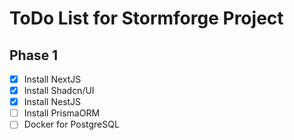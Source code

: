 # ToDo List for Stormforge Project

## Phase 1

- [x] Install NextJS
- [x] Install Shadcn/UI
- [x] Install NestJS
- [ ] Install PrismaORM
- [ ] Docker for PostgreSQL
